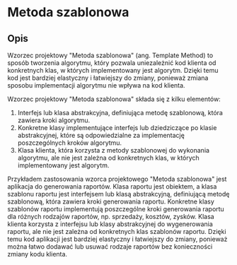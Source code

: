 # Metoda szablonowa
## Opis
Wzorzec projektowy "Metoda szablonowa" (ang. Template Method) to sposób tworzenia algorytmu, który pozwala uniezależnić kod klienta od konkretnych klas, w których implementowany jest algorytm. Dzięki temu kod jest bardziej elastyczny i łatwiejszy do zmiany, ponieważ zmiana sposobu implementacji algorytmu nie wpływa na kod klienta.

Wzorzec projektowy "Metoda szablonowa" składa się z kilku elementów:
1. Interfejs lub klasa abstrakcyjna, definiująca metodę szablonową, która zawiera kroki algorytmu.
2. Konkretne klasy implementujące interfejs lub dziedziczące po klasie abstrakcyjnej, które są odpowiedzialne za implementację poszczególnych kroków algorytmu.
3. Klasa klienta, która korzysta z metody szablonowej do wykonania algorytmu, ale nie jest zależna od konkretnych klas, w których implementowany jest algorytm.

Przykładem zastosowania wzorca projektowego "Metoda szablonowa" jest aplikacja do generowania raportów. Klasa raportu jest obiektem, a klasa szablonu raportu jest interfejsem lub klasą abstrakcyjną, definiującą metodę szablonową, która zawiera kroki generowania raportu. Konkretne klasy szablonów raportu implementują poszczególne kroki generowania raportu dla różnych rodzajów raportów, np. sprzedaży, kosztów, zysków. Klasa klienta korzysta z interfejsu lub klasy abstrakcyjnej do wygenerowania raportu, ale nie jest zależna od konkretnych klas szablonów raportu. Dzięki temu kod aplikacji jest bardziej elastyczny i łatwiejszy do zmiany, ponieważ można łatwo dodawać lub usuwać rodzaje raportów bez konieczności zmiany kodu klienta.